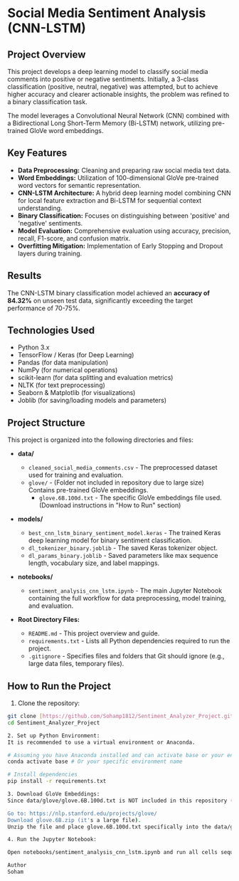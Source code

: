 # Social Media Sentiment Analysis (CNN-LSTM)

## Project Overview
This project develops a deep learning model to classify social media comments into positive or negative sentiments. Initially, a 3-class classification (positive, neutral, negative) was attempted, but to achieve higher accuracy and clearer actionable insights, the problem was refined to a binary classification task.

The model leverages a Convolutional Neural Network (CNN) combined with a Bidirectional Long Short-Term Memory (Bi-LSTM) network, utilizing pre-trained GloVe word embeddings.

## Key Features
-   **Data Preprocessing:** Cleaning and preparing raw social media text data.
-   **Word Embeddings:** Utilization of 100-dimensional GloVe pre-trained word vectors for semantic representation.
-   **CNN-LSTM Architecture:** A hybrid deep learning model combining CNN for local feature extraction and Bi-LSTM for sequential context understanding.
-   **Binary Classification:** Focuses on distinguishing between 'positive' and 'negative' sentiments.
-   **Model Evaluation:** Comprehensive evaluation using accuracy, precision, recall, F1-score, and confusion matrix.
-   **Overfitting Mitigation:** Implementation of Early Stopping and Dropout layers during training.

## Results
The CNN-LSTM binary classification model achieved an **accuracy of 84.32%** on unseen test data, significantly exceeding the target performance of 70-75%.

## Technologies Used
-   Python 3.x
-   TensorFlow / Keras (for Deep Learning)
-   Pandas (for data manipulation)
-   NumPy (for numerical operations)
-   scikit-learn (for data splitting and evaluation metrics)
-   NLTK (for text preprocessing)
-   Seaborn & Matplotlib (for visualizations)
-   Joblib (for saving/loading models and parameters)

## Project Structure

This project is organized into the following directories and files:

* **data/**
    * `cleaned_social_media_comments.csv` - The preprocessed dataset used for training and evaluation.
    * `glove/` - (Folder not included in repository due to large size) Contains pre-trained GloVe embeddings.
        * `glove.6B.100d.txt` - The specific GloVe embeddings file used. (Download instructions in "How to Run" section)

* **models/**
    * `best_cnn_lstm_binary_sentiment_model.keras` - The trained Keras deep learning model for binary sentiment classification.
    * `dl_tokenizer_binary.joblib` - The saved Keras tokenizer object.
    * `dl_params_binary.joblib` - Saved parameters like max sequence length, vocabulary size, and label mappings.

* **notebooks/**
    * `sentiment_analysis_cnn_lstm.ipynb` - The main Jupyter Notebook containing the full workflow for data preprocessing, model training, and evaluation.

* **Root Directory Files:**
    * `README.md` - This project overview and guide.
    * `requirements.txt` - Lists all Python dependencies required to run the project.
    * `.gitignore` - Specifies files and folders that Git should ignore (e.g., large data files, temporary files).

## How to Run the Project

1. Clone the repository:
```bash
git clone [https://github.com/Sohamp1812/Sentiment_Analyzer_Project.git](https://github.com/Sohamp1812/Sentiment_Analyzer_Project.git)
cd Sentiment_Analyzer_Project

2. Set up Python Environment:
It is recommended to use a virtual environment or Anaconda.

# Assuming you have Anaconda installed and can activate base or your environment
conda activate base # Or your specific environment name

# Install dependencies
pip install -r requirements.txt

3. Download GloVe Embeddings:
Since data/glove/glove.6B.100d.txt is NOT included in this repository (due to GitHub's file size limits), you must download it manually:

Go to: https://nlp.stanford.edu/projects/glove/
Download glove.6B.zip (it's a large file).
Unzip the file and place glove.6B.100d.txt specifically into the data/glove/ directory within this project.

4. Run the Jupyter Notebook:

Open notebooks/sentiment_analysis_cnn_lstm.ipynb and run all cells sequentially to reproduce the results.

Author
Soham
